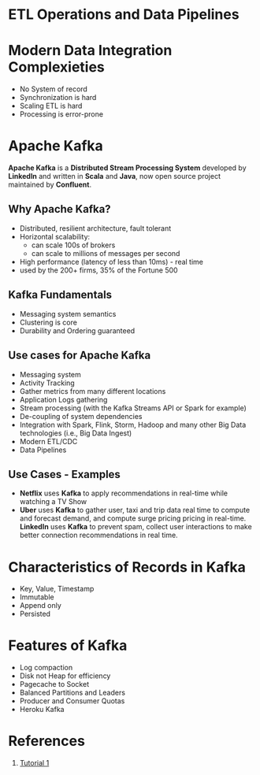# ETL Operations and Data Pipelines
# Modern Data Integration Complexieties
* No System of record
* Synchronization is hard
* Scaling ETL is hard
* Processing is error-prone
# Apache Kafka
__Apache Kafka__ is a __Distributed Stream Processing System__ developed by __LinkedIn__ and written in __Scala__ and __Java__, now open source project maintained by __Confluent__.
## Why Apache Kafka?
* Distributed, resilient architecture, fault tolerant
* Horizontal scalability:
    - can scale 100s of brokers
    - can scale to millions of messages per second
* High performance (latency of less than 10ms) - real time
* used by the 200+ firms, 35% of the Fortune 500 
## Kafka Fundamentals
* Messaging system semantics
* Clustering is core
* Durability and Ordering guaranteed
## Use cases for Apache Kafka
* Messaging system
* Activity Tracking
* Gather metrics from many different locations
* Application Logs gathering
* Stream processing (with the Kafka Streams API or Spark for example)
* De-coupling of system dependencies
* Integration with Spark, Flink, Storm, Hadoop and many other Big Data technologies (i.e., Big Data Ingest)
* Modern ETL/CDC
* Data Pipelines

## Use Cases - Examples
* __Netflix__ uses __Kafka__ to apply recommendations in real-time while watching a TV Show
* __Uber__ uses __Kafka__ to gather user, taxi and trip data real time to compute and forecast demand, and compute surge pricing pricing in real-time.
__LinkedIn__ uses __Kafka__ to prevent spam, collect user interactions to make better connection recommendations in real time.

# Characteristics of Records in Kafka
* Key, Value, Timestamp
* Immutable 
* Append only
* Persisted

# Features of Kafka
* Log compaction
* Disk not Heap for efficiency
* Pagecache to Socket
* Balanced Partitions and Leaders
* Producer and Consumer Quotas
* Heroku Kafka

# References
1. [Tutorial 1](https://www.youtube.com/watch?v=UEg40Te8pnE)